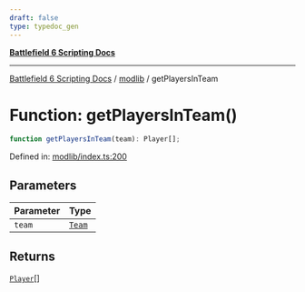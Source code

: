 ```yaml
---
draft: false
type: typedoc_gen
---
```


[**Battlefield 6 Scripting Docs**](../../_index.md)

***

[Battlefield 6 Scripting Docs](../../_index.md) / [modlib](../_index.md) / getPlayersInTeam

# Function: getPlayersInTeam()

```ts
function getPlayersInTeam(team): Player[];
```

Defined in: [modlib/index.ts:200](https://github.com/battlefield-portal-community/portal-docs/blob/6d87e21c5922a3efb03c634dbe98e5fe6e797672/generators/santiago/modlib/index.ts#L200)

## Parameters

| Parameter | Type |
| ------ | ------ |
| `team` | [`Team`](../../mod/mod/Team/_index.md) |

## Returns

[`Player`](../../mod/mod/Player/_index.md)[]
